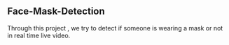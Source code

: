 ## Face-Mask-Detection
Through this project , we try to detect if someone is wearing a mask or not in real time live video.

